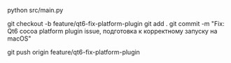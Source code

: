 python src/main.py      

git checkout -b feature/qt6-fix-platform-plugin
git add .
git commit -m "Fix: Qt6 cocoa platform plugin issue, подготовка к корректному запуску на macOS"

 git push origin feature/qt6-fix-platform-plugin